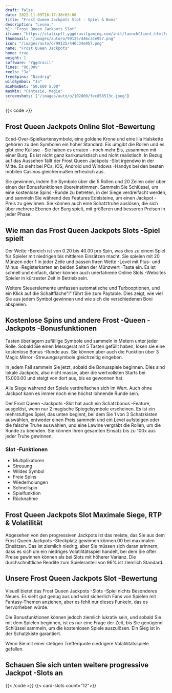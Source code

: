 ```yaml
---
draft: false
date: 2022-11-09T16:17:38+03:00
title: "Frost Queen Jackpots Slot - Spiel & Boni"
description: "Lesen."
h1: "Frost Queen Jackpots Slot"
iframe: "https://staticpff.yggdrasilgaming.com/init/launchClient.html?gameid=7398"
thumbnail: "/images/auto/o/99125/446c34e957.png"
icon: "/images/auto/o/99125/446c34e957.png"
name: "Frost Queen Jackpots"
home: true
weight: 1
software: "Yggdrasil"
lines: "96.00%"
reels: "Ja"
freeSpins: "Niedrig"
wildSymbol: "Ja"
minMaxBet: "50.600 $.00"
maxWin: "Fantasie, Magie"
screenshots: ["/images/auto/o/102809/fec858513c.jpeg"]
---
```


{{< code >}}<h2>Frost Queen Jackpots Online Slot -Bewertung</h2><p>Eced-Over-Spielkartensymbole, eine goldene Krone und eine lila Halskette gehören zu den Symbolen ein hoher Standard. Eis umgibt die Rollen und es gibt eine Kulisse - Sie haben es erraten - noch mehr Eis, zusammen mit einer Burg. Es ist nicht ganz karikaturistisch und nicht realistisch. In Bezug auf das Aussehen fällt der Frost Queen Jackpots -Slot irgendwo in der Mitte. Es sieht bei PCs, iOS, Android und Windows -Handys bei den besten mobilen Casinos gleichermaßen erfreulich aus.</p><p>Sie gewinnen, indem Sie Symbole über die 5 Rollen und 20 Zeilen oder über einen der Bonusfunktionen übereinstimmen. Sammeln Sie Schlüssel, um eine kostenlose Spins -Runde zu betreten, in der Siege verdreifacht werden, und sammeln Sie während des Features Edelsteine, um einen Jackpot -Preis zu gewinnen. Sie können auch eine Schatztruhe auslösen, die sich über mehrere Ebenen der Burg spielt, mit größeren und besseren Preisen in jeder Phase.</p><h2>Wie man das Frost Queen Jackpots Slots -Spiel spielt</h2><p>Der Wette -Bereich ist von 0.20 bis 40.00 pro Spin, was dies zu einem Spiel für Spieler mit niedrigen bis mittleren Einsätzen macht. Sie spielen mit 20 Münzen oder 1 in jeder Zeile und passen Ihren Wette -Level mit Plus- und Minus -Registerkarten an beiden Seiten der Münzwert -Taste ein. Es ist schnell und einfach, daher können auch unerfahrene Online Slots -Websites Spieler in kürzester Zeit in Betrieb sein.</p><p>Weitere Steuerelemente umfassen automatische und Turbooptionen, und ein Klick auf die Schaltfläche"I" führt Sie zum Paytable. Dies zeigt, wie viel Sie aus jedem Symbol gewinnen und wie sich die verschiedenen Boni abspielen.</p><h2>Kostenlose Spins und andere Frost -Queen -Jackpots -Bonusfunktionen</h2><p>Tasten überlagern zufällige Symbole und sammeln in Metern unter jeder Rolle. Sobald Sie einen Messgerät mit 5 Tasten gefüllt haben, lösen sie eine kostenlose Bonus -Runde aus. Sie können aber auch die Funktion über 3 Magic Mirror -Streuungssymbole gleichzeitig eingeben.</p><p>In jedem Fall sammeln Sie jetzt, sobald die Bonusspiele beginnen. Dies sind lokale Jackpots, also nicht massiv, aber die wertvollsten Starts bei 15.000.00 und steigt von dort aus, bis es gewonnen hat.</p><p>Alle Siege während der Spiele verdreifachen sich im Wert. Auch ohne Jackpot kann es immer noch eine höchst lohnende Runde sein.</p><p>Der Frost Queen -Jackpots -Slot hat auch ein Schatzbonus -Feature, ausgelöst, wenn nur 2 magische Spiegelsymbole erscheinen. Es ist ein mehrstufiges Spiel, das unten beginnt, bei dem Sie 1 von 3 Schatzkisten auswählen, entweder einen Preis sammeln und ein Level aufsteigen oder die falsche Truhe auswählen, und eine Lawine vergräbt die Rollen, um die Runde zu beenden. Sie können Ihren gesamten Einsatz bis zu 100x aus jeder Truhe gewinnen.</p><h3>
Slot -Funktionen</h3><ul>
<li></span>
Multiplikatoren</li>
<li></span>
Streuung</li>
<li></span>
Wildes Symbol</li>
<li></span>
Freie Spins</li>
<li></span>
Wiederholungen</li>
<li></span>
Schnellspin</li>
<li></span>
Spielfunktion</li>
<li></span>
Rücknahme</li></ul><h2>Frost Queen Jackpots Slot Maximale Siege, RTP & Volatilität</h2><p>Abgesehen von den progressiven Jackpots ist das meiste, das Sie aus dem Frost Queen Jackpots -Steckplatz gewinnen können.00 bei maximalen Einsätzen. Das ist ziemlich niedrig, aber Sie müssen sich daran erinnern, dass es sich um ein niedriges Volatilitätsspiel handelt, bei dem Sie öfter Preise gewinnen können als bei Slots mit höherer Varianz. Die durchschnittliche Rendite zum Spieleranteil von 96% ist ziemlich Standard.</p><h2>Unsere Frost Queen Jackpots Slot -Bewertung</h2><p>Visuell bietet das Frost Queen Jackpots -Slots -Spiel nichts Besonderes Neues. Es sieht gut genug aus und wird sicherlich Fans von Spielen mit Fantasy-Themen anziehen, aber es fehlt nur dieses Funkeln, das es hervorheben würde.</p><p>Die Bonusfunktionen können jedoch ziemlich lukrativ sein, und sobald Sie mit dem Spielen beginnen, ist es nur eine Frage der Zeit, bis Sie genügend Schlüssel sammeln, um die kostenlosen Spiele auszulösen. Ein Sieg ist in der Schatzkiste garantiert.</p><p>Wenn Sie mit einer stetigen Trefferquote niedrigere Volatilitätsspiele gefallen.</p><h2>Schauen Sie sich unten weitere progressive Jackpot -Slots an</h2>{{< /code >}}
{{< card-slots count="12">}}